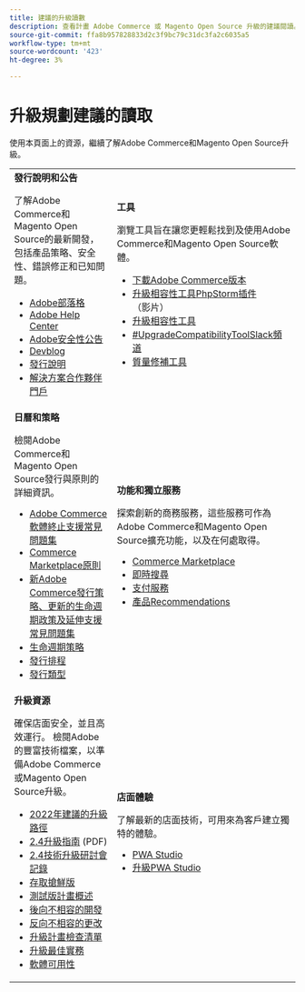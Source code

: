 ```yaml
---
title: 建議的升級讀數
description: 查看計畫 Adobe Commerce 或 Magento Open Source 升級的建議閱讀。
source-git-commit: ffa8b957828833d2c3f9bc79c31dc3fa2c6035a5
workflow-type: tm+mt
source-wordcount: '423'
ht-degree: 3%

---
```



# 升級規劃建議的讀取

使用本頁面上的資源，繼續了解Adobe Commerce和Magento Open Source升級。

<table>
  <tbody>
    <tr>
      <td><strong>發行說明和公告</strong>
        <p>了解Adobe Commerce和Magento Open Source的最新開發，包括產品策略、安全性、錯誤修正和已知問題。</p>
          <ul>
            <li><a href="https://blog.adobe.com/">Adobe部落格</a></li>
            <li><a href="https://support.magento.com/hc/en-us">Adobe Help Center</a></li>
            <li><a href="https://helpx.adobe.com/security/products/magento/apsb22-12.html">Adobe安全性公告</a></li>
            <li><a href="https://community.magento.com/t5/Magento-DevBlog/bg-p/devblog">Devblog</a></li>
            <li><a href="https://devdocs.magento.com/guides/v2.4/release-notes/bk-release-notes.html">發行說明</a></li>
            <li><a href="https://solutionpartners.adobe.com/solution-partners.html">解決方案合作夥伴門戶</a></li>
          </ul>
        </td>
      <td><strong>工具</strong>
        <p>瀏覽工具旨在讓您更輕鬆找到及使用Adobe Commerce和Magento Open Source軟體。</p>
          <ul>
            <li><a href="https://magento.com/tech-resources/downloads">下載Adobe Commerce版本</li>
            <li><a href="https://experienceleague.adobe.com/docs/commerce-learn/tutorials/uct-phpstorm.html?lang=en">升級相容性工具PhpStorm插件</a> （影片）</li>
            <li><a href="../upgrade-compatibility-tool/overview.md">升級相容性工具</a></li>
            <li><a href="https://magentocommeng.slack.com/archives/C019Y143U9F">#UpgradeCompatibilityToolSlack頻道</a></li>
            <li><a href="https://experienceleague.adobe.com/docs/commerce-operations/tools/quality-patches-tool/usage.html">質量修補工具</a></li>
          </ul>
      </td>
    </tr>
    <tr>
      <td><strong>日曆和策略</strong>
        <p>檢閱Adobe Commerce和Magento Open Source發行與原則的詳細資訊。</p>
          <ul>
            <li><a href="https://support.magento.com/hc/en-us/articles/4965909814797-Adobe-Commerce-Software-End-of-Support-FAQ">Adobe Commerce軟體終止支援常見問題集</a></li>
            <li><a href="https://marketplacesupport.magento.com/hc/en-us/articles/4413722432653">Commerce Marketplace原則</a></li>
            <li><a href="https://support.magento.com/hc/en-us/articles/4409421516301-FAQ-for-New-Adobe-Commerce-Release-Strategy-and-Updated-Lifecycle-Policy">新Adobe Commerce發行策略、更新的生命週期政策及延伸支援常見問題集</a></li>
            <li><a href="https://www.adobe.com/content/dam/cc/en/legal/terms/enterprise/pdfs/Adobe-Commerce-Software-Lifecycle-Policy.pdf">生命週期策略</a></li>
            <li><a href="https://devdocs.magento.com/release/">發行排程</a></li>
            <li><a href="https://devdocs.magento.com/release/policy/">發行類型</a></li>
          </ul>
        </td>
      <td><strong>功能和獨立服務</strong>
        <p>探索創新的商務服務，這些服務可作為Adobe Commerce和Magento Open Source擴充功能，以及在何處取得。</p>
          <ul>
            <li><a href="https://marketplace.magento.com/">Commerce Marketplace</a></li>
            <li><a href="https://marketplace.magento.com/magento-live-search.html">即時搜尋</a></li>
            <li><a href="https://marketplace.magento.com/magento-payment-services.html">支付服務</a></li>
            <li><a href="https://marketplace.magento.com/magento-product-recommendations.html">產品Recommendations</a></li>
          </ul>
      </td>
    </tr>
    <tr>
      <td><strong>升級資源</strong>
        <p>確保店面安全，並且高效運行。 檢閱Adobe的豐富技術檔案，以準備Adobe Commerce或Magento Open Source升級。</p>
          <ul>
            <li><a href="recommended-upgrade-paths-2022.md">2022年建議的升級路徑</a></li>
            <li><a href="../../assets/upgrade-guide/adobe-commerce-2-4-upgrade-guide.pdf">2.4升級指南</a> (PDF)</li>
            <li><a href="https://experienceleague.adobe.com/docs/commerce-learn/tutorials/upgrade-workshop.html?lang=en">2.4技術升級研討會記錄</a></li>
            <li><a href="https://support.magento.com/hc/en-us/articles/360034120932">存取搶鮮版</a></li>
            <li><a href="https://devdocs.magento.com/release/beta-program.html">測試版計畫概述</a></li>
            <li><a href="https://developer.adobe.com/commerce/contributor/guides/code-contributions/backward-compatibility-policy/">後向不相容的開發</a></li>
            <li><a href="https://devdocs.magento.com/guides/v2.4/release-notes/backward-incompatible-changes/index.html">反向不相容的更改</a></li>
            <li><a href="https://support.magento.com/hc/en-us/articles/360057968951-Upgrade-plan-checklist-for-Adobe-Commerce">升級計畫檢查清單</a></li>
            <li><a href="../prepare/best-practices.md">升級最佳實務</a></li>
            <li><a href="https://devdocs.magento.com/release/availability.html">軟體可用性</a></li>
          </ul>
      </td>
      <td><strong>店面體驗</strong>
        <p>了解最新的店面技術，可用來為客戶建立獨特的體驗。</p>
          <ul>
            <li><a href="https://developer.adobe.com/commerce/pwa-studio/">PWA Studio</a></li>
            <li><a href="https://developer.adobe.com/commerce/pwa-studio/guides/upgrading-versions">升級PWA Studio</a></li>
          </ul>
      </td>
    </tr>
  </tbody>
</table>